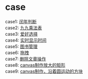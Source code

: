 # case
case1:
<a href="https://mumulee-world.github.io/case/leapYear">闰年判断</a>  
case2:
<a href="https://mumulee-world.github.io/case/multiplicationTable">九九乘法表</a>  
case3:
<a href="https://mumulee-world.github.io/case/selectTheHobby">爱好选择</a>   
case4:
<a href="https://mumulee-world.github.io/case/dynamicTime">实时显示时间 </a>  
case5:
<a href="https://mumulee-world.github.io/case/bookmanage">图书管理</a>  
case6:
<a href="https://mumulee-world.github.io/case/dragAndDrop">拖拽</a>  
case7:
<a href="https://mumulee-world.github.io/case/deleteArticle">删除文章操作</a>  
case8:
<a href="https://mumulee-world.github.io/case/canvas-scale">canvas制作放大的矩形</a>  
case9:
<a href="https://mumulee-world.github.io/case/sportSquare">canvas制作，沿着圆运动的方块</a>  